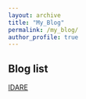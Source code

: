 ```yaml
---
layout: archive
title: "My_Blog"
permalink: /my_blog/
author_profile: true
---
```


## Blog list
[IDARE](/_posts/iare/)
